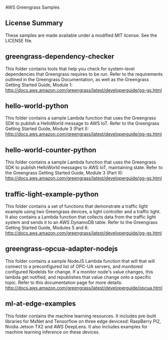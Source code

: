 AWS Greengrass Samples

## License Summary

These samples are made available under a modified MIT license. See the LICENSE file.

## greengrass-dependency-checker

This folder contains tools that help you check for system-level dependencies that Greengrass requires to be run.
Refer to the requirements outlined in the Greengrass Documentation, as well as the Greengrass Getting Started Guide, Module 1:
http://docs.aws.amazon.com/greengrass/latest/developerguide/gg-gs.html

## hello-world-python

This folder contains a sample Lambda function that uses the Greengrass SDK to publish a HelloWorld message to AWS IoT.
Refer to the Greengrass Getting Started Guide, Module 3 (Part I): http://docs.aws.amazon.com/greengrass/latest/developerguide/gg-gs.html

## hello-world-counter-python

This folder contains a sample Lambda function that uses the Greengrass SDK to publish HelloWorld messages to AWS IoT, maintaining state.
Refer to the Greengrass Getting Started Guide, Module 3 (Part II): http://docs.aws.amazon.com/greengrass/latest/developerguide/gg-gs.html

## traffic-light-example-python

This folder contains a set of functions that demonstrate a traffic light example using two Greengrass devices, a light controller and a traffic light.
It also contains a Lambda function that collects data from the traffic light system and sends it to an AWS DynamoDB table.
Refer to the Greengrass Getting Started Guide, Modules 5 and 6: http://docs.aws.amazon.com/greengrass/latest/developerguide/gg-gs.html

## greengrass-opcua-adapter-nodejs

This folder contains a sample NodeJS Lambda function that will that will connect to a preconfigured list of OPC-UA servers, and monitored configured NodeIds for change. If a monitor node's value changes, this lambda get notified, and republishes that value change onto a specific topic.
Refer to this documentation page for more details: http://docs.aws.amazon.com/greengrass/latest/developerguide/opcua.html

## ml-at-edge-examples

This folder contains the machine learning resources. It includes pre-built libraries for MxNet and Tensorflow on three edge devicesd: RaspBerry Pi2, Nvidia Jetson TX2 and AWS DeepLens. It also includes examples for machine learning inference on these devices.
